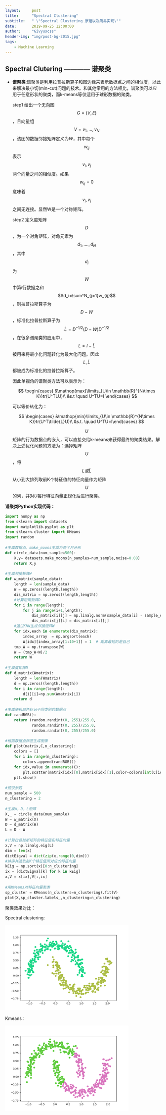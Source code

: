 ```yaml
---
layout:     post
title:      "Spectral Clustering"
subtitle:   " \"Spectral Clustering 原理以及简易实现\""
date:       2019-09-25 12:00:00
author:     "Givyuscss"
header-img: "img/post-bg-2015.jpg"
tags:
    - Machine Learning
---
```



## Spectral Clutering ———— 谱聚类
+ **谱聚类**:谱聚类是利用拉普拉斯算子和图边缘来表示数据点之间的相似度，以此来解决最小切(min-cut)问题的技术。和其他常用的方法相比，谱聚类可以应用于任意形状的聚类，而k-means等仅适用于球形数据的聚类。

  step1 给出一个无向图$$G=(V,E)$$，且向量组$$V=v_1,…,v_N$$，该图的数据邻接矩阵定义为$W$，其中每个$$w_{ij}$$表示$$v_i,v_j$$两个向量之间的相似度。如果$$w_{ij}=0$$意味着$$v_i,v_j$$之间无连接。显然W是一个对称矩阵。

  step2 定义度矩阵$$D$$，为一个对角矩阵，对角元素为$$d_1,….,d_N$$，其中$$d_i$$为$$W$$中第i行数据之和$$d_i=\sum^N_{j=1}w_{ij}$$，则拉普拉斯算子为$$D-W$$，标准化拉普拉斯算子为$$\tilde{L}=D^{-1/2}(D-W)D^{-1/2}$$，在很多谱聚类的应用中，$$L=I-\tilde{L}$$被用来将最小化问题转化为最大化问题。因此$$L,\tilde{L}$$都被成为标准化的拉普拉斯算子。

  因此单视角的谱聚类方法可以表示为：

  $$
  \begin{cases} &\mathop{max}\limits_{U\in \mathbb{R}^{N\times K}}tr(U^TLU)\\ &s.t \quad U^TU=I \end{cases}
  $$

  可以等价转化为：

  $$
  \begin{cases} &\mathop{min}\limits_{U\in \mathbb{R}^{N\times K}}tr(U^T\tilde{L}U)\\ &s.t. \quad U^TU=I\end{cases}
  $$

  $$U$$矩阵的行为数据点的嵌入，可以直接交给k-means来获得最终的聚类结果。解决上述优化问题的方法为：选择矩阵$$U$$，将$$L或\tilde{L}$$从小到大排列取前K个特征值的特征向量作为矩阵$$U$$的列，并对$U$每行特征向量正规化后进行聚类。

**谱聚类Python实现代码：**

```python
import numpy as np
from sklearn import datasets
import matplotlib.pyplot as plt
from sklearn.cluster import KMeans
import random

#生成数据点，make_moons生成为两个月牙形
def circle_data(num_sample=500):
    X,y= datasets.make_moons(n_samples=num_sample,noise=0.08)
    return X,y

#生成邻接矩阵W
def w_matrix(sample_data):
    length = len(sample_data)
    W = np.zeros((length,length))
    dis_matrix = np.zeros((length,length))
    #计算距离矩阵D
    for i in range(length):
        for j in range(i+1,length):
            dis_matrix[i][j] = np.linalg.norm(sample_data[i] - sample_data[j])
            dis_matrix[j][i] = dis_matrix[i][j]
    #通过KNN生成邻接矩阵W
    for idx,each in enumerate(dis_matrix):
        index_array  = np.argsort(each)
        W[idx][index_array[1:10+1]] = 1  # 距离最短的是自己
    tmp_W = np.transpose(W)
    W = (tmp_W+W)/2
    return W

#生成度矩阵D
def d_matrix(Wmatrix):
    length = len(Wmatrix)
    d = np.zeros((length,length))
    for i in range(length):
        d[i][i]=np.sum(Wmatrix[i])
    return d

#生成随机颜色标记不同类别的数据点
def randRGB():
    return (random.randint(0, 255)/255.0,
            random.randint(0, 255)/255.0,
            random.randint(0, 255)/255.0)

#根据数据点标签生成图像
def plot(matrix,C,n_clustering):
    colors = []
    for i in range(n_clustering):
        colors.append(randRGB())
    for idx,value in enumerate(C):
        plt.scatter(matrix[idx][0],matrix[idx][1],color=colors[int(C[idx])])
    plt.show()

#预设参数
num_sample = 500
n_clustering = 2

#生成W，D，L矩阵
X,_ = circle_data(num_sample)
W = w_matrix(X)
D = d_matrix(W)
L = D - W

#计算拉普拉斯矩阵的特征值和特征向量
x,V = np.linalg.eig(L)
dim = len(x)
dictEigval = dict(zip(x,range(0,dim)))
#排序并选取前K个特征值所对应的特征向量
kEig = np.sort(x)[0:n_clustering]
ix = [dictEigval[k] for k in kEig]
x,V = x[ix],V[:,ix]

#用KMeans对特征向量聚类
sp_cluster = KMeans(n_clusters=n_clustering).fit(V)
plot(X,sp_cluster.labels_,n_clustering=n_clustering)
```

聚类效果对比：

Spectral clustering:

<img src="/img/in-post/clustering/result_sp.png" width="400px" height="275px"/>

Kmeans：

<img src="/img/in-post/clustering/result_km.png" width="400px" height="275px"/>

